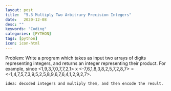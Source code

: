 ```yaml
---
layout: post
title:  "5.3 Multiply Two Arbitrary Precision Integers"
date:   2020-12-08
desc: ""
keywords: "Coding"
categories: [PYTHON]
tags: [python]
icon: icon-html
---
```


Problem: Write a program which takes as input two arrays of digits representing integers, and returns an integer representing their product. For example, since <1,9,3,7,0,7,7,2,1> x <-7,6,1,8,3,8,2,5,7,2,8,7> = <-1,4,7,5,7,3,9,5,2,5,8,9,6,7,6,4,1,2,9,2,7>.

```
idea: decoded integers and multiply them, and then encode the result. 
```
